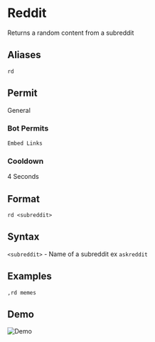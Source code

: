 # Reddit
Returns a random content from a subreddit

## Aliases
`rd`
## Permit
General
### Bot Permits
`Embed Links`
### Cooldown
4 Seconds
## Format
`rd <subreddit>`
## Syntax
`<subreddit>` - Name of a subreddit ex `askreddit`
## Examples
`,rd memes`
## Demo 
![Demo](https://i.imgur.com/oqRFkMr.gif)

